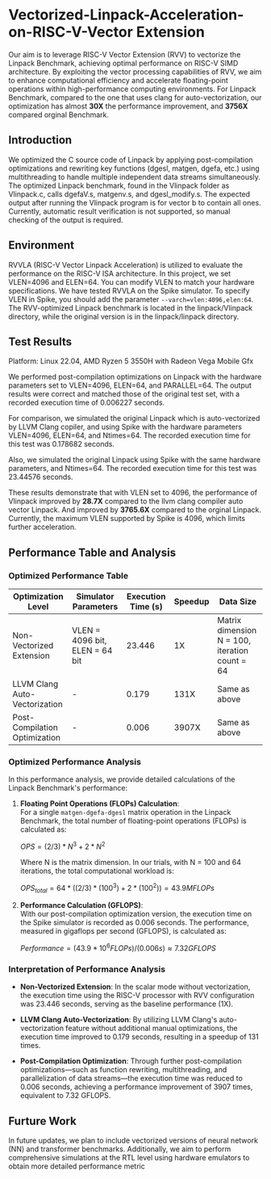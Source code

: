 # Vectorized-Linpack-Acceleration-on-RISC-V-Vector Extension
Our aim is to leverage RISC-V Vector Extension (RVV) to vectorize the Linpack Benchmark, achieving optimal performance on RISC-V SIMD architecture. By exploiting the vector processing capabilities of RVV, we aim to enhance computational efficiency and accelerate floating-point operations within high-performance computing environments.
For Linpack Benchmark, compared to the one that uses clang for auto-vectorization, our optimization has almost **30X** the performance improvement, and **3756X** compared orginal Benchmark.

## Introduction
We optimized the C source code of Linpack by applying post-compilation optimizations and rewriting key functions (dgesl, matgen, dgefa, etc.) using multithreading to handle multiple independent data streams simultaneously. The optimized Linpack benchmark, found in the Vlinpack folder as Vlinpack.c, calls dgefaV.s, matgenv.s, and dgesl_modify.s. The expected output after running the Vlinpack program is for vector b to contain all ones. Currently, automatic result verification is not supported, so manual checking of the output is required.


## Environment
RVVLA (RISC-V Vector Linpack Acceleration) is utilized to evaluate the performance on the RISC-V ISA architecture. In this project, we set VLEN=4096 and ELEN=64. You can modify VLEN to match your hardware specifications. We have tested RVVLA on the Spike simulator. To specify VLEN in Spike, you should add the parameter `--varch=vlen:4096,elen:64`. The RVV-optimized Linpack benchmark is located in the linpack/Vlinpack directory, while the original version is in the linpack/linpack directory.

## Test Results
Platform: Linux 22.04, AMD Ryzen 5 3550H with Radeon Vega Mobile Gfx

We performed post-compilation optimizations on Linpack with the hardware parameters set to VLEN=4096, ELEN=64, and PARALLEL=64. The output results were correct and matched those of the original test set, with a recorded execution time of 0.006227 seconds.

For comparison, we simulated the original Linpack which is auto-vectorized by LLVM Clang copiler, and using Spike with the hardware parameters VLEN=4096, ELEN=64, and Ntimes=64. The recorded execution time for this test was 0.178682 seconds.

Also, we simulated the original Linpack using Spike with the same hardware parameters, and Ntimes=64. The recorded execution time for this test was 23.44576 seconds.


These results demonstrate that with VLEN set to 4096, the performance of Vlinpack improved by **28.7X** compared to the llvm clang compiler auto vector Linpack. And improved by **3765.6X** compared to the orginal Linpack. Currently, the maximum VLEN supported by Spike is 4096, which limits further acceleration.

## Performance Table and Analysis

### Optimized Performance Table

| Optimization Level        | Simulator Parameters            | Execution Time (s) | Speedup | Data Size                                  |
|---------------------------|---------------------------------|--------------------|---------|---------------------------------------------|
| Non-Vectorized Extension  | VLEN = 4096 bit, ELEN = 64 bit  | 23.446             | 1X      | Matrix dimension N = 100, iteration count = 64 |
| LLVM Clang Auto-Vectorization | -                          | 0.179              | 131X    | Same as above                              |
| Post-Compilation Optimization | -                          | 0.006              | 3907X   | Same as above                              |

### Optimized Performance Analysis

In this performance analysis, we provide detailed calculations of the Linpack Benchmark's performance:

1. **Floating Point Operations (FLOPs) Calculation**:  
   For a single `matgen-dgefa-dgesl` matrix operation in the Linpack Benchmark, the total number of floating-point operations (FLOPs) is calculated as:

   $OPS = (2/3) * N^3 + 2 * N^2$

   Where N is the matrix dimension. In our trials, with N = 100 and 64 iterations, the total computational workload is:

   $OPS_{total} = 64 * ((2/3) * (100^3) + 2 * (100^2)) = 43.9 MFLOPs$

2. **Performance Calculation (GFLOPS)**:  
   With our post-compilation optimization version, the execution time on the Spike simulator is recorded as 0.006 seconds. The performance, measured in gigaflops per second (GFLOPS), is calculated as:

   $Performance = (43.9 * 10^6 FLOPs) / (0.006 s) ≈ 7.32 GFLOPS$

### Interpretation of Performance Analysis

- **Non-Vectorized Extension**: In the scalar mode without vectorization, the execution time using the RISC-V processor with RVV configuration was 23.446 seconds, serving as the baseline performance (1X).

- **LLVM Clang Auto-Vectorization**: By utilizing LLVM Clang's auto-vectorization feature without additional manual optimizations, the execution time improved to 0.179 seconds, resulting in a speedup of 131 times.

- **Post-Compilation Optimization**: Through further post-compilation optimizations—such as function rewriting, multithreading, and parallelization of data streams—the execution time was reduced to 0.006 seconds, achieving a performance improvement of 3907 times, equivalent to 7.32 GFLOPS.

## Furture Work
In future updates, we plan to include vectorized versions of neural network (NN) and transformer benchmarks. Additionally, we aim to perform comprehensive simulations at the RTL level using hardware emulators to obtain more detailed performance metric
